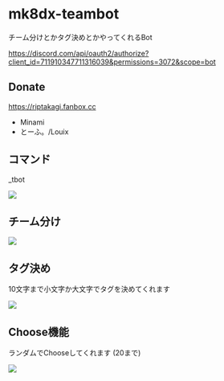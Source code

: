 # mk8dx-teambot
チーム分けとかタグ決めとかやってくれるBot

https://discord.com/api/oauth2/authorize?client_id=711910347711316039&permissions=3072&scope=bot

## Donate
https://riptakagi.fanbox.cc
* Minami
* とーふ。/Louix 


## コマンド

_tbot

![](https://i.imgur.com/U0IfrkT.png)

## チーム分け

![](https://i.imgur.com/YdbDlEu.png)

## タグ決め

10文字まで小文字か大文字でタグを決めてくれます

![](https://i.imgur.com/vuGWVAZ.png)

## Choose機能

ランダムでChooseしてくれます (20まで)

![](https://i.imgur.com/XGH1djb.png)
